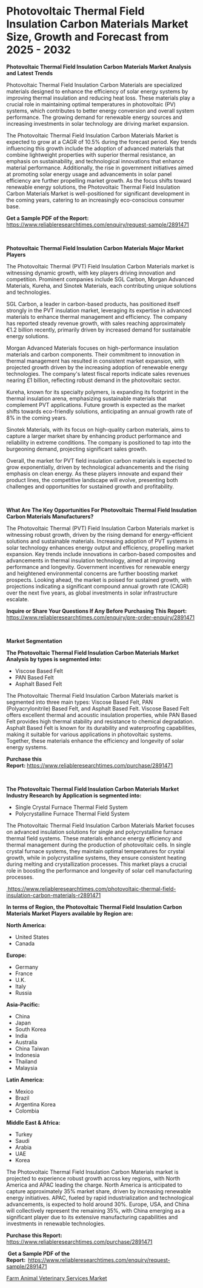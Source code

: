 <p><h1>Photovoltaic Thermal Field Insulation Carbon Materials Market Size, Growth and Forecast from 2025 - 2032</h1></p><p><strong>Photovoltaic Thermal Field Insulation Carbon Materials Market Analysis and Latest Trends</strong></p>
<p><p>Photovoltaic Thermal Field Insulation Carbon Materials are specialized materials designed to enhance the efficiency of solar energy systems by improving thermal insulation and reducing heat loss. These materials play a crucial role in maintaining optimal temperatures in photovoltaic (PV) systems, which contributes to better energy conversion and overall system performance. The growing demand for renewable energy sources and increasing investments in solar technology are driving market expansion.</p><p>The Photovoltaic Thermal Field Insulation Carbon Materials Market is expected to grow at a CAGR of 10.5% during the forecast period. Key trends influencing this growth include the adoption of advanced materials that combine lightweight properties with superior thermal resistance, an emphasis on sustainability, and technological innovations that enhance material performance. Additionally, the rise in government initiatives aimed at promoting solar energy usage and advancements in solar panel efficiency are further propelling market growth. As the focus shifts toward renewable energy solutions, the Photovoltaic Thermal Field Insulation Carbon Materials Market is well-positioned for significant development in the coming years, catering to an increasingly eco-conscious consumer base.</p></p>
<p><strong>Get a Sample PDF of the Report:&nbsp;</strong> <a href="https://www.reliableresearchtimes.com/enquiry/request-sample/2891471?utm_campaign=2273&utm_medium=2&utm_source=Github&utm_content=ia&utm_term=14032025&utm_id=photovoltaic-thermal-field-insulation-carbon-materials">https://www.reliableresearchtimes.com/enquiry/request-sample/2891471</a></p>
<p>&nbsp;</p>
<p><strong>Photovoltaic Thermal Field Insulation Carbon Materials Major Market Players</strong></p>
<p><p>The Photovoltaic Thermal (PVT) Field Insulation Carbon Materials market is witnessing dynamic growth, with key players driving innovation and competition. Prominent companies include SGL Carbon, Morgan Advanced Materials, Kureha, and Sinotek Materials, each contributing unique solutions and technologies.</p><p>SGL Carbon, a leader in carbon-based products, has positioned itself strongly in the PVT insulation market, leveraging its expertise in advanced materials to enhance thermal management and efficiency. The company has reported steady revenue growth, with sales reaching approximately €1.2 billion recently, primarily driven by increased demand for sustainable energy solutions.</p><p>Morgan Advanced Materials focuses on high-performance insulation materials and carbon components. Their commitment to innovation in thermal management has resulted in consistent market expansion, with projected growth driven by the increasing adoption of renewable energy technologies. The company's latest fiscal reports indicate sales revenues nearing £1 billion, reflecting robust demand in the photovoltaic sector.</p><p>Kureha, known for its specialty polymers, is expanding its footprint in the thermal insulation arena, emphasizing sustainable materials that complement PVT applications. Future growth is expected as the market shifts towards eco-friendly solutions, anticipating an annual growth rate of 8% in the coming years.</p><p>Sinotek Materials, with its focus on high-quality carbon materials, aims to capture a larger market share by enhancing product performance and reliability in extreme conditions. The company is positioned to tap into the burgeoning demand, projecting significant sales growth.</p><p>Overall, the market for PVT field insulation carbon materials is expected to grow exponentially, driven by technological advancements and the rising emphasis on clean energy. As these players innovate and expand their product lines, the competitive landscape will evolve, presenting both challenges and opportunities for sustained growth and profitability.</p></p>
<p>&nbsp;</p>
<p><strong>What Are The Key Opportunities For Photovoltaic Thermal Field Insulation Carbon Materials Manufacturers?</strong></p>
<p><p>The Photovoltaic Thermal (PVT) Field Insulation Carbon Materials market is witnessing robust growth, driven by the rising demand for energy-efficient solutions and sustainable materials. Increasing adoption of PVT systems in solar technology enhances energy output and efficiency, propelling market expansion. Key trends include innovations in carbon-based composites and advancements in thermal insulation technology, aimed at improving performance and longevity. Government incentives for renewable energy and heightened environmental concerns are further boosting market prospects. Looking ahead, the market is poised for sustained growth, with projections indicating a significant compound annual growth rate (CAGR) over the next five years, as global investments in solar infrastructure escalate.</p></p>
<p><strong>Inquire or Share Your Questions If Any Before Purchasing This Report:</strong> <a href="https://www.reliableresearchtimes.com/enquiry/pre-order-enquiry/2891471?utm_campaign=2273&utm_medium=2&utm_source=Github&utm_content=ia&utm_term=14032025&utm_id=photovoltaic-thermal-field-insulation-carbon-materials">https://www.reliableresearchtimes.com/enquiry/pre-order-enquiry/2891471</a></p>
<p>&nbsp;</p>
<p><strong>Market Segmentation</strong></p>
<p><strong>The Photovoltaic Thermal Field Insulation Carbon Materials Market Analysis by types is segmented into:</strong></p>
<p><ul><li>Viscose Based Felt</li><li>PAN Based Felt</li><li>Asphalt Based Felt</li></ul></p>
<p><p>The Photovoltaic Thermal Field Insulation Carbon Materials market is segmented into three main types: Viscose Based Felt, PAN (Polyacrylonitrile) Based Felt, and Asphalt Based Felt. Viscose Based Felt offers excellent thermal and acoustic insulation properties, while PAN Based Felt provides high thermal stability and resistance to chemical degradation. Asphalt Based Felt is known for its durability and waterproofing capabilities, making it suitable for various applications in photovoltaic systems. Together, these materials enhance the efficiency and longevity of solar energy systems.</p></p>
<p><strong>Purchase this Report:&nbsp;</strong><a href="https://www.reliableresearchtimes.com/purchase/2891471?utm_campaign=2273&utm_medium=2&utm_source=Github&utm_content=ia&utm_term=14032025&utm_id=photovoltaic-thermal-field-insulation-carbon-materials">https://www.reliableresearchtimes.com/purchase/2891471</a></p>
<p>&nbsp;</p>
<p><strong>The Photovoltaic Thermal Field Insulation Carbon Materials Market Industry Research by Application is segmented into:</strong></p>
<p><ul><li>Single Crystal Furnace Thermal Field System</li><li>Polycrystalline Furnace Thermal Field System</li></ul></p>
<p><p>The Photovoltaic Thermal Field Insulation Carbon Materials Market focuses on advanced insulation solutions for single and polycrystalline furnace thermal field systems. These materials enhance energy efficiency and thermal management during the production of photovoltaic cells. In single crystal furnace systems, they maintain optimal temperatures for crystal growth, while in polycrystalline systems, they ensure consistent heating during melting and crystallization processes. This market plays a crucial role in boosting the performance and longevity of solar cell manufacturing processes.</p></p>
<p><a href="https://www.reliableresearchtimes.com/photovoltaic-thermal-field-insulation-carbon-materials-r2891471?utm_campaign=2273&utm_medium=2&utm_source=Github&utm_content=ia&utm_term=14032025&utm_id=photovoltaic-thermal-field-insulation-carbon-materials">&nbsp;https://www.reliableresearchtimes.com/photovoltaic-thermal-field-insulation-carbon-materials-r2891471</a></p>
<p><strong>In terms of Region, the Photovoltaic Thermal Field Insulation Carbon Materials Market Players available by Region are:</strong></p>
<p>
    <p> <strong> North America: </strong>
        <ul>
            <li>United States</li>
            <li>Canada</li>
        </ul>
        </p> 
    <p> <strong> Europe: </strong>
        <ul>
            <li>Germany</li>
            <li>France</li>
            <li>U.K.</li>
            <li>Italy</li>
            <li>Russia</li>
        </ul>
        </p> 
    <p> <strong> Asia-Pacific: </strong>
        <ul>
            <li>China</li>
            <li>Japan</li>
            <li>South Korea</li>
            <li>India</li>
            <li>Australia</li>
            <li>China Taiwan</li>
            <li>Indonesia</li>
            <li>Thailand</li>
            <li>Malaysia</li>
        </ul>
        </p> 
    <p> <strong> Latin America: </strong>
        <ul>
            <li>Mexico</li>
            <li>Brazil</li>
            <li>Argentina Korea</li>
            <li>Colombia</li>
        </ul>
        </p> 
    <p> <strong> Middle East & Africa: </strong>
        <ul>
            <li>Turkey</li>
            <li>Saudi</li>
            <li>Arabia</li>
            <li>UAE</li>
            <li>Korea</li>
        </ul>
    </p>
    </p>
<p><p>The Photovoltaic Thermal Field Insulation Carbon Materials market is projected to experience robust growth across key regions, with North America and APAC leading the charge. North America is anticipated to capture approximately 35% market share, driven by increasing renewable energy initiatives. APAC, fueled by rapid industrialization and technological advancements, is expected to hold around 30%. Europe, USA, and China will collectively represent the remaining 35%, with China emerging as a significant player due to its extensive manufacturing capabilities and investments in renewable technologies.</p></p>
<p><strong>Purchase this Report: </strong><a href="https://www.reliableresearchtimes.com/purchase/2891471?utm_campaign=2273&utm_medium=2&utm_source=Github&utm_content=ia&utm_term=14032025&utm_id=photovoltaic-thermal-field-insulation-carbon-materials">https://www.reliableresearchtimes.com/purchase/2891471</a></p>
<p>&nbsp;<strong>Get a Sample PDF of the Report:&nbsp;&nbsp;</strong><a href="https://www.reliableresearchtimes.com/enquiry/request-sample/2891471?utm_campaign=2273&utm_medium=2&utm_source=Github&utm_content=ia&utm_term=14032025&utm_id=photovoltaic-thermal-field-insulation-carbon-materials">https://www.reliableresearchtimes.com/enquiry/request-sample/2891471</a></p>
<p><strong></strong></p>
<p><p><a href="https://github.com/tambraunrue691969/Market-Research-Report-List-1/blob/main/farm-animal-veterinary-services-market.md?utm_campaign=2273&utm_medium=2&utm_source=Github&utm_content=ia&utm_term=14032025&utm_id=photovoltaic-thermal-field-insulation-carbon-materials">Farm Animal Veterinary Services Market</a></p></p>